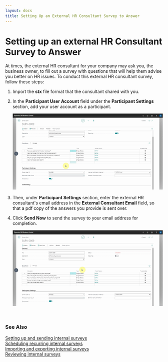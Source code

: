 ```yaml
---
layout: docs
title: Setting Up an External HR Consultant Survey to Answer
---
```


# Setting up an external HR Consultant Survey to Answer

At times, the external HR consultant for your company may ask you, the business owner, to fill out a survey with questions that will help them advise you better on HR issues. To conduct this external HR consultant survey, follow these steps:
1. Import the **stx** file format that the consultant shared with you.
2. In the **Participant User Account** field under the **Participant Settings** section, add your user account as a participant.

   ![](media/garagehive-internal-surveys101.gif)

3. Then, under **Participant Settings** section, enter the external HR consultant's email address in the **External Consultant Email** field, so that a pdf copy of the answers you provide is sent over.
4. Click **Send Now** to send the survey to your email address for completion.

   ![](media/garagehive-internal-surveys102.gif)

<br>

### **See Also**

[Setting up and sending internal surveys](garagehive-setting-up-and-sending-internal-surveys.html) \
[Scheduling recurring internal surveys](garagehive-scheduling-recurring-internal-surveys.html) \
[Importing and exporting internal surveys](garagehive-importing-and-exporting-internal-surveys.html) \
[Reviewing internal surveys](reviewing-internal-surveys.html) 
